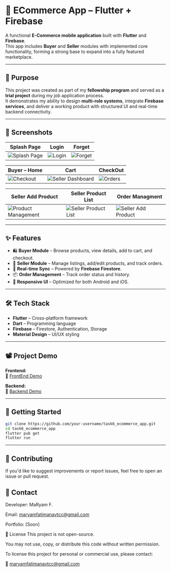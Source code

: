 # 🛒 ECommerce App – Flutter + Firebase

A functional **E-Commerce mobile application** built with **Flutter** and **Firebase**.  
This app includes **Buyer** and **Seller** modules with implemented core functionality, forming a strong base to expand into a fully featured marketplace.

---

## 🎯 Purpose

This project was created as part of my **fellowship program** and served as a **trial project** during my job application process.  
It demonstrates my ability to design **multi-role systems**, integrate **Firebase services**, and deliver a working product with structured UI and real-time backend connectivity.

---

## 📸 Screenshots

| Splash Page  | Login | Forget |
|--------------|----------------|-------------|
| ![Splash Page](https://github.com/user-attachments/assets/93d3d76c-64b1-4060-aa17-02d2df50dd00) | ![Login](https://github.com/user-attachments/assets/f310833f-478e-4fa4-b630-44d945e6211d) | ![Forget](https://github.com/user-attachments/assets/e4ece084-fabf-4ac6-8c88-7c5f5e8020ba) |

| Buyer – Home | Cart | CheckOut  |
|----------|-----------------|------------------|
| ![Checkout](https://github.com/user-attachments/assets/5c6f137e-5a5b-4fbb-8569-4dc25b9133d9) | ![Seller Dashboard](https://github.com/user-attachments/assets/13a511b1-f500-46cb-8309-bdada4945b67) | ![Orders](https://github.com/user-attachments/assets/bde11bb3-cc74-47c8-bb96-111d2b00a8f5) |

| Seller Add Product | Seller Product List | Order Managment |
|--------------------|--------------------|--------------------|
| ![Product Management](https://github.com/user-attachments/assets/d6621d83-52e1-4b58-a068-3723afa70a70) | ![Seller Product List](https://github.com/user-attachments/assets/d65dac72-2d6a-40d1-87d1-19e415e3e9d0) | ![Seller Add Product](https://github.com/user-attachments/assets/8066b787-61af-451e-845b-176d861603c3) |

---

## ✨ Features

- 🛍 **Buyer Module** – Browse products, view details, add to cart, and checkout.
- 🛒 **Seller Module** – Manage listings, add/edit products, and track orders.
- 🔄 **Real-time Sync** – Powered by **Firebase Firestore**.
- 📦 **Order Management** – Track order status and history.
- 📱 **Responsive UI** – Optimized for both Android and iOS.

---

## 🛠️ Tech Stack

- **Flutter** – Cross-platform framework
- **Dart** – Programming language
- **Firebase** – Firestore, Authentication, Storage
- **Material Design** – UI/UX styling

---

## 📽 Project Demo

**Frontend:**  
🎥 [FrontEnd Demo](https://drive.google.com/file/d/1eK-Xja3lUcOXlxCOR4C5qrPEZJ1bTSGC/view?usp=sharing)  

**Backend:**  
🎥 [Backend Demo ](https://drive.google.com/file/d/1MYQRMjDdQckH-v962AZiGyVCpErnHiFt/view?usp=drive_link)  

---

## 🚀 Getting Started

```bash
git clone https://github.com/your-username/task6_ecommerce_app.git
cd task6_ecommerce_app
flutter pub get
flutter run
```

---

 ## 🤝 Contributing
If you'd like to suggest improvements or report issues, feel free to open an issue or pull request.

 ## 📧 Contact
Developer: MaRyam F.

Email: maryamfatimanavtcc@gmail.com

Portfolio: [Soon]

📄 License
This project is not open-source.

You may not use, copy, or distribute this code without written permission.

To license this project for personal or commercial use, please contact:

📧  maryamfatimanavtcc@gmail.com

